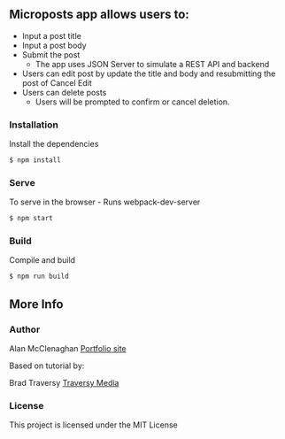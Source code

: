 ## Microposts app allows users to:
  * Input a post title
  * Input a post body
  * Submit the post
    * The app uses JSON Server to simulate a REST API and backend
  * Users can edit post by update the title and body and resubmitting the post of Cancel Edit
  * Users can delete posts
    * Users will be prompted to confirm or cancel deletion.

### Installation

Install the dependencies

```sh
$ npm install
```

### Serve
To serve in the browser  - Runs webpack-dev-server

```sh
$ npm start
```

### Build
Compile and build

```sh
$ npm run build
```

## More Info

### Author

Alan McClenaghan
[Portfolio site](http://www.alanmcclenaghan.com)

Based on tutorial by:

Brad Traversy
[Traversy Media](http://www.traversymedia.com)

### License

This project is licensed under the MIT License